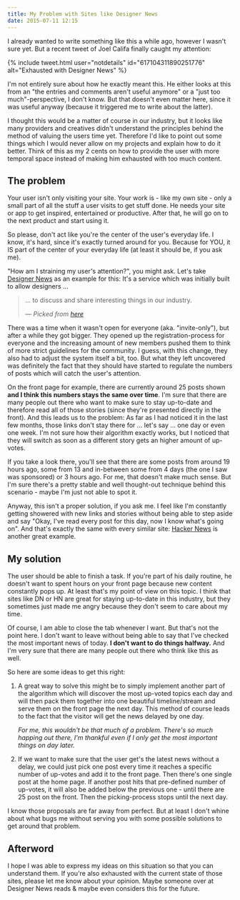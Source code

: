 ```yaml
---
title: My Problem with Sites like Designer News
date: 2015-07-11 12:15
---
```


I already wanted to write something like this a while ago, however I wasn't sure yet. But a recent tweet of Joel Califa finally caught my attention:

{% include tweet.html user="notdetails" id="617104311890251776" alt="Exhausted with Designer News" %}

I'm not entirely sure about how he exactly meant this. He either looks at this from an "the entries and comments aren't useful anymore" or a "just too much"-perspective, I don't know. But that doesn't even matter here, since it was useful anyway (because it triggered me to write about the latter).

I thought this would be a matter of course in our industry, but it looks like many providers and creatives didn't understand the principles behind the method of valuing the users time yet. Therefore I'd like to point out some things which I would never allow on my projects and explain how to do it better. Think of this as my 2 cents on how to provide the user with more temporal space instead of making him exhausted with too much content.

## The problem

Your user isn't only visiting your site. Your work is - like my own site - only a small part of all the stuff a user visits to get stuff done. He needs your site or app to get inspired, entertained or productive. After that, he will go on to the next product and start using it.

So please, don't act like you're the center of the user's everyday life. I know, it's hard, since it's exactly turned around for you. Because for YOU, it IS part of the center of your everyday life (at least it should be, if you ask me).

"How am I straining my user's attention?", you might ask. Let's take [Designer News][1] as an example for this: It's a service which was initially built to allow designers ...

> ... to discuss and share interesting things in our industry.
>
> — <cite>Picked from [here][2]</cite>

There was a time when it wasn't open for everyone (aka. "invite-only"), but after a while they got bigger. They opened up the registration-process for everyone and the increasing amount of new members pushed them to think of more strict guidelines for the community. I guess, with this change, they also had to adjust the system itself a bit, too. But what they left uncovered was definitely the fact that they should have started to regulate the numbers of posts which will catch the user's attention.

On the front page for example, there are currently around 25 posts shown **and I think this numbers stays the same over time**. I'm sure that there are many people out there who want to make sure to stay up-to-date and therefore read all of those stories (since they're presented directly in the front). And this leads us to the problem: As far as I had noticed it in the last few months, those links don't stay there for ... let's say ... one day or even one week. I'm not sure how their algorithm exactly works, but I noticed that they will switch as soon as a different story gets an higher amount of up-votes.

If you take a look there, you'll see that there are some posts from around 19 hours ago, some from 13 and in-between some from 4 days (the one I saw was sponsored) or 3 hours ago. For me, that doesn't make much sense. But I'm sure there's a pretty stable and well thought-out technique behind this scenario - maybe I'm just not able to spot it.

Anyway, this isn't a proper solution, if you ask me. I feel like I'm constantly getting showered with new links and stories without being able to step aside and say "Okay, I've read every post for this day, now I know what's going on". And that's exactly the same with every similar site: [Hacker News][3] is another great example.

## My solution

The user should be able to finish a task. If you're part of his daily routine, he doesn't want to spent hours on your front page because new content constantly pops up. At least that's my point of view on this topic. I think that sites like DN or HN are great for staying up-to-date in this industry, but they sometimes just made me angry because they don't seem to care about my time.

Of course, I am able to close the tab whenever I want. But that's not the point here. I don't want to leave without being able to say that I've checked the most important news of today. **I don't want to do things halfway.** And I'm very sure that there are many people out there who think like this as well.

So here are some ideas to get this right:

1. A great way to solve this might be to simply implement another part of the algorithm which will discover the most up-voted topics each day and will then pack them together into one beautiful timeline/stream and serve them on the front page the next day. This method of course leads to the fact that the visitor will get the news delayed by one day.

	*For me, this wouldn't be that much of a problem. There's so much happing out there, I'm thankful even if I only get the most important things on day later.*

2. If we want to make sure that the user get's the latest news without a delay, we could just pick one post every time it reaches a specific number of up-votes and add it to the front page. Then there's one single post at the home page. If another post hits that pre-defined number of up-votes, it will also be added below the previous one - until there are 25 post on the front. Then the picking-process stops until the next day.

I know those proposals are far away from perfect. But at least I don't whine about what bugs me without serving you with some possible solutions to get around that problem.

## Afterword

I hope I was able to express my ideas on this situation so that you can understand them. If you're also exhausted with the current state of those sites, please let me know about your opinion. Maybe someone over at Designer News reads & maybe even considers this for the future.

[1]: https://www.designernews.co
[2]: https://www.designernews.co/about
[3]: http://news.ycombinator.com